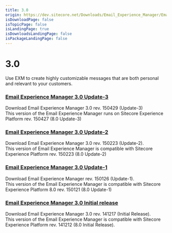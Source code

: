 ```yaml
---
title: 3.0
origin: https://dev.sitecore.net/Downloads/Email_Experience_Manager/Email_Experience_Manager_30.aspx
isDownloadPage: false
isTopicPage: false
isLandingPage: true
isDownloadsLandingPage: false
isPackageLandingPage: false
---
```


# 3.0

Use EXM to create highly customizable messages that are both personal and relevant to your customers.

### [Email Experience Manager 3.0 Update-3](/downloads/Email_Experience_Manager/Email_Experience_Manager_30/Email_Experience_Manager_30_Update3)

Download Email Experience Manager 3.0 rev. 150429 (Update-3)  
This version of the Email Experience Manager runs on Sitecore Experience Platform rev. 150427 (8.0 Update-3)

### [Email Experience Manager 3.0 Update-2](/downloads/Email_Experience_Manager/Email_Experience_Manager_30/Email_Experience_Manager_30_Update2)

Download Email Experience Manager 3.0 rev. 150223 (Update-2).  
This version of Email Experience Manager is compatible with Sitecore Experience Platform rev. 150223 (8.0 Update-2)

### [Email Experience Manager 3.0 Update-1](/downloads/Email_Experience_Manager/Email_Experience_Manager_30/Email_Experience_Manager_30_Update1)

Download Email Experience Manager rev. 150126 (Update-1).  
This version of the Email Experience Manager is compatible with Sitecore Experience Platform 8.0 rev. 150121 (8.0 Update-1)

### [Email Experience Manager 3.0 Initial release](/downloads/Email_Experience_Manager/Email_Experience_Manager_30/Email_Experience_Manager_30_Initial_release)

Download Email Experience Manager 3.0 rev. 141217 (Initial Release).  
This version of the Email Experience Manager is compatible with Sitecore Experience Platform rev. 141212 (8.0 Initial Release).